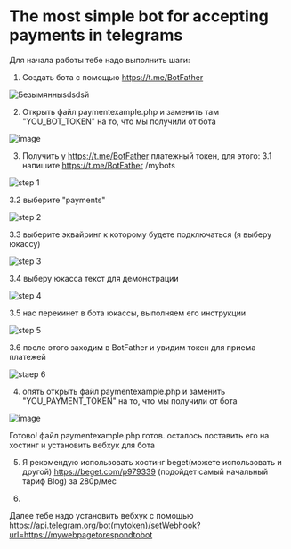 # The most simple bot for accepting payments in telegrams
Для начала работы тебе надо выполнить шаги:
1. Создать бота с помощью https://t.me/BotFather

![Безымянныsdsdsй](https://user-images.githubusercontent.com/94001931/179210989-714cfb25-2234-471c-b914-0c637d87a28a.png)

2. Открыть файл paymentexample.php и заменить там "YOU_BOT_TOKEN" на то, что мы получили от бота

![image](https://user-images.githubusercontent.com/94001931/179211371-c3f1a1fb-93cd-4938-ad62-9d92037422c3.png)

3. Получить у https://t.me/BotFather платежный токен, для этого:
3.1 напишите https://t.me/BotFather /mybots

![step 1](https://user-images.githubusercontent.com/94001931/179213208-15887db2-d656-41f8-bc3f-a4951f8e87b4.png)

3.2 выберите "payments"

![step 2](https://user-images.githubusercontent.com/94001931/179213293-dedad990-d2ae-41c9-b5f6-c8e00823b9ce.png)

3.3 выберите эквайринг к которому будете подключаться (я выберу юкассу)

![step 3](https://user-images.githubusercontent.com/94001931/179213366-9b3405c5-e40b-423a-b23f-4818db68069b.png)

3.4 выберу юкасса текст для демонстрации

![step 4](https://user-images.githubusercontent.com/94001931/179213501-cf859f40-a15b-4924-8dc4-7b69953421ec.png)

3.5 нас перекинет в бота юкассы, выполняем его инструкции

![step 5](https://user-images.githubusercontent.com/94001931/179213563-a991482b-d283-486d-b9c8-98adaa76ac57.png)

3.6 после этого заходим в BotFather и увидим токен для приема платежей

![staep 6](https://user-images.githubusercontent.com/94001931/179213660-d61e0872-a163-4c66-9944-086680adcdd3.png)

4. опять открыть файл paymentexample.php и заменить "YOU_PAYMENT_TOKEN" на то, что мы получили от бота

![image](https://user-images.githubusercontent.com/94001931/179213769-36a17fa1-46de-472f-ad40-cb5c140e8158.png)

Готово! файл paymentexample.php готов. осталось поставить его на хостинг и установить вебхук для бота

5. Я рекомендую использовать хостинг beget(можете использовать и другой) https://beget.com/p979339 (подойдет самый начальный тариф Blog) за 280р/мес

6. 

Далее тебе надо установить вебхук с помощью https://api.telegram.org/bot(mytoken)/setWebhook?url=https://mywebpagetorespondtobot
